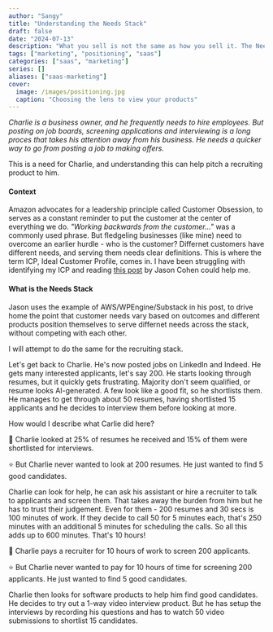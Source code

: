 ```yaml
---
author: "Sangy"
title: "Understanding the Needs Stack"
draft: false
date: "2024-07-13"
description: "What you sell is not the same as how you sell it. The Needs stack can help with positioning your products."
tags: ["marketing", "positioning", "saas"]
categories: ["saas", "marketing"]
series: []
aliases: ["saas-marketing"]
cover:
  image: /images/positioning.jpg
  caption: "Choosing the lens to view your products"
---
```


_Charlie is a business owner, and he frequently needs to hire employees. But posting on job boards, screening applications and interviewing is a long proces that takes his attention away from his business. He needs a quicker way to go from posting a job to making offers._

This is a need for Charlie, and understanding this can help pitch a recruiting product to him.


#### Context

Amazon advocates for a leadership principle called Customer Obsession, to serves as a constant reminder to put the customer at the center of everything we do. _"Working backwards from the customer..."_ was a commonly used phrase. But fledgeling businesses (like mine) need to overcome an earlier hurdle - who is the customer? Differnet customers have different needs, and serving them needs clear definitions. This is where the term ICP, Ideal Customer Profile, comes in. I have been struggling with identifying my ICP and reading [this post](https://longform.asmartbear.com/needs-stack/) by Jason Cohen could help me.


#### What is the Needs Stack
Jason uses the example of AWS/WPEngine/Substack in his post, to drive home the point that customer needs vary based on outcomes and different products position themselves to serve differnet needs across the stack, without competing with each other. 

I will attempt to do the same for the recruiting stack. 

Let's get back to Charlie. He's now posted jobs on LinkedIn and Indeed. He gets many interested applicants, let's say 200. He starts looking through resumes, but it quickly gets frustrating. Majority don't seem qualified, or resume looks AI-generated. A few look like a good fit, so he shortlists them. He manages to get through about 50 resumes, having shortlisted 15 applicants and he decides to interview them before looking at more.

How would I describe what Carlie did here?

🤔 Charlie looked at 25% of resumes he received and 15% of them were shortlisted for interviews.

⭐ But Charlie never wanted to look at 200 resumes. He just wanted to find 5 good candidates.

Charlie can look for help, he can ask his assistant or hire a recruiter to talk to applicants and screen them. That takes away the burden from him but he has to trust their judgement.
Even for them - 200 resumes and 30 secs is 100 minutes of work. If they decide to call 50 for 5 minutes each, that's 250 minutes with an additional 5 minutes for scheduling the calls.  So all this adds up to 600 minutes. That's 10 hours!

🤔 Charlie pays a recruiter for 10 hours of work to screen 200 applicants. 

⭐ But Charlie never wanted to pay for 10 hours of time for screening 200 applicants. He just wanted to find 5 good candidates.



Charlie then looks for software products to help him find good candidates. He decides to try out a 1-way video interview product. But he has setup the interviews by recording his questions and has to watch 50 video submissions to shortlist 15 candidates.

